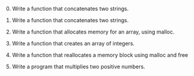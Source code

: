 0. Write a function that concatenates two strings.

1. Write a function that concatenates two strings.

2. Write a function that allocates memory for an array, using malloc.

3. Write a function that creates an array of integers.

4. Write a function that reallocates a memory block using malloc and free

5. Write a program that multiplies two positive numbers.




